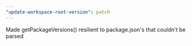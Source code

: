 ```yaml
---
"update-workspace-root-version": patch
---
```


Made getPackageVersions() resilient to package.json's that couldn't be parsed
